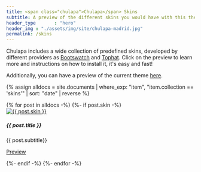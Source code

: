 ```yaml
---
title: <span class="chulapa">Chulapa</span> Skins
subtitle: A preview of the different skins you would have with this theme
header_type       : "hero"
header_img : "./assets/img/site/chulapa-madrid.jpg"
permalink: /skins
---
```


<span class="chulapa">Chulapa</span> includes a wide collection of predefined skins, developed by different providers as [Bootswatch](https://bootswatch.com/) and [Tophat](https://themesguide.github.io/top-hat/dist/). Click on the preview to learn more and instructions on how to install it, it's easy and fast!

Additionally, you can have a preview of the current theme [here](https://dieghernan.github.io/chulapa/skins/current).


{% assign alldocs = site.documents | where_exp: "item", "item.collection == 'skins'" | sort: "date" | reverse %}

<div class="row row-cols-1 row-cols-sm-2 row-cols-lg-3 mx-auto">
{% for post in alldocs -%} 
  {%- if post.skin -%}
  <div class="col mb-3">
  <div class="card h-100 border-light">
  <a href="{{- post.url | absolute_url -}}">
 <img class="card-img-top" src="{{- post.og_image | replace: ".png", ".webp" | absolute_url  -}}" alt="{{ post.skin }}"></a>
     <div class="card-body text-center">
      <h5 class="card-title">{{ post.title }}</h5>
      <p class="card-text">{{ post.subtitle}}</p>
      <p><a href="{{- post.url | absolute_url -}}" class="btn btn-primary btn-sm">Preview</a></p>
    </div>
  </div>
  </div>
 {%- endif -%}
{%- endfor -%}
</div>



